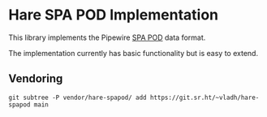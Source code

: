# Hare SPA POD Implementation

This library implements the Pipewire [SPA POD](https://docs.pipewire.org/page_spa_pod.html) data format.

The implementation currently has basic functionality but is easy to extend.

## Vendoring

```
git subtree -P vendor/hare-spapod/ add https://git.sr.ht/~vladh/hare-spapod main
```
